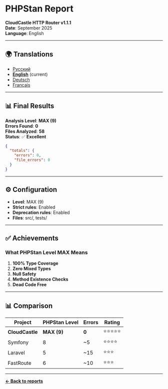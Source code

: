 # PHPStan Report

**CloudCastle HTTP Router v1.1.1**  
**Date**: September 2025  
**Language**: English

---

## 🌍 Translations

- [Русский](../../ru/reports/phpstan.md)
- **[English](phpstan.md)** (current)
- [Deutsch](../../de/reports/phpstan.md)
- [Français](../../fr/reports/phpstan.md)

---

## 📊 Final Results

**Analysis Level**: **MAX (9)**  
**Errors Found**: **0**  
**Files Analyzed**: **58**  
**Status**: ✅ **Excellent**

```json
{
  "totals": {
    "errors": 0,
    "file_errors": 0
  }
}
```

---

## ⚙️ Configuration

- **Level**: MAX (9)
- **Strict rules**: Enabled
- **Deprecation rules**: Enabled
- **Files**: src/, tests/

---

## ✅ Achievements

### What PHPStan Level MAX Means

1. **100% Type Coverage**
2. **Zero Mixed Types**
3. **Null Safety**
4. **Method Existence Checks**
5. **Dead Code Free**

---

## 📊 Comparison

| Project | PHPStan Level | Errors | Rating |
|---------|---------------|--------|--------|
| **CloudCastle** | **MAX (9)** | **0** | ⭐⭐⭐⭐⭐ |
| Symfony | 8 | ~5 | ⭐⭐⭐⭐ |
| Laravel | 5 | ~15 | ⭐⭐⭐ |
| FastRoute | 6 | ~10 | ⭐⭐⭐ |

---

**[← Back to reports](static-analysis.md)**

